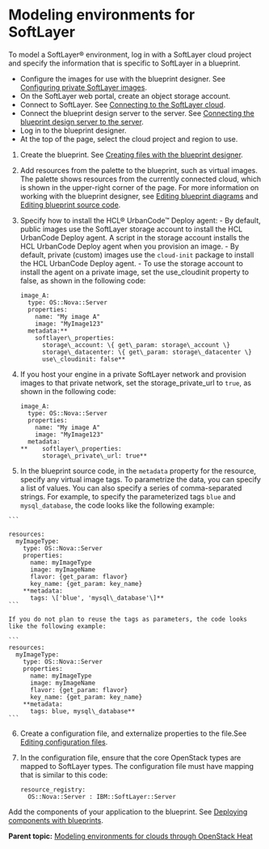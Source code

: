 # Modeling environments for SoftLayer

To model a SoftLayer® environment, log in with a SoftLayer cloud project and specify the information that is specific to SoftLayer in a blueprint.

-   Configure the images for use with the blueprint designer. See [Configuring private SoftLayer images](cloud_connect_softlayer_images.md).
-   On the SoftLayer web portal, create an object storage account.
-   Connect to SoftLayer. See [Connecting to the SoftLayer cloud](cloud_connect_softlayer.md).
-   Connect the blueprint design server to the server. See [Connecting the blueprint design server to the server](../../com.ibm.udeploy.doc/topics/ucdp_integrate.md).
-   Log in to the blueprint designer.
-   At the top of the page, select the cloud project and region to use.

1.   Create the blueprint. See [Creating files with the blueprint designer](blueprint_edit.md#).
2.   Add resources from the palette to the blueprint, such as virtual images. The palette shows resources from the currently connected cloud, which is shown in the upper-right corner of the page. For more information on working with the blueprint designer, see [Editing blueprint diagrams](blueprint_diagram.md) and [Editing blueprint source code](blueprint_source.md).
3.   Specify how to install the HCL® UrbanCode™ Deploy agent: 
    -   By default, public images use the SoftLayer storage account to install the HCL UrbanCode Deploy agent. A script in the storage account installs the HCL UrbanCode Deploy agent when you provision an image.
    -   By default, private \(custom\) images use the `cloud-init` package to install the HCL UrbanCode Deploy agent.
    -   To use the storage account to install the agent on a private image, set the use\_cloudinit property to false, as shown in the following code:

        ```
        image_A:
          type: OS::Nova::Server
          properties:
            name: "My image A"
            image: "MyImage123"
          metadata:**
            softlayer\_properties:
              storage\_account: \{ get\_param: storage\_account \}
              storage\_datacenter: \{ get\_param: storage\_datacenter \}
              use\_cloudinit: false**
        ```

4.  If you host your engine in a private SoftLayer network and provision images to that private network, set the storage\_private\_url to `true`, as shown in the following code: 

    ```
    image_A:
      type: OS::Nova::Server
      properties:
        name: "My image A"
        image: "MyImage123"
      metadata:
    **    softlayer\_properties:
          storage\_private\_url: true**
    ```

5.   In the blueprint source code, in the `metadata` property for the resource, specify any virtual image tags. To parametrize the data, you can specify a list of values. You can also specify a series of comma-separated strings. For example, to specify the parameterized tags `blue` and `mysql_database`, the code looks like the following example:

    ```
    
    resources:
      myImageType:
        type: OS::Nova::Server
        properties:
          name: myImageType
          image: myImageName
          flavor: {get_param: flavor}
          key_name: {get_param: key_name}
        **metadata:
          tags: \['blue', 'mysql\_database'\]**
    ```

    If you do not plan to reuse the tags as parameters, the code looks like the following example:

    ```
    resources:
      myImageType:
        type: OS::Nova::Server
        properties:
          name: myImageType
          image: myImageName
          flavor: {get_param: flavor}
          key_name: {get_param: key_name}
        **metadata:
          tags: blue, mysql\_database**
    ```

6.  Create a configuration file, and externalize properties to the file.See [Editing configuration files](blueprint_configs.md).
7.  In the configuration file, ensure that the core OpenStack types are mapped to SoftLayer types. The configuration file must have mapping that is similar to this code:

    ```
    resource_registry:
      OS::Nova::Server : IBM::SoftLayer::Server
    
    ```


Add the components of your application to the blueprint. See [Deploying components with blueprints](blueprint_deploy_env.md).

**Parent topic:** [Modeling environments for clouds through OpenStack Heat](../../com.ibm.edt.doc/topics/blueprint_edit_clouds.md)

